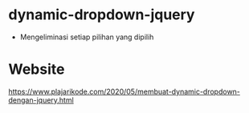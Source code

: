 # dynamic-dropdown-jquery
- Mengeliminasi setiap pilihan yang dipilih

# Website
https://www.plajarikode.com/2020/05/membuat-dynamic-dropdown-dengan-jquery.html

